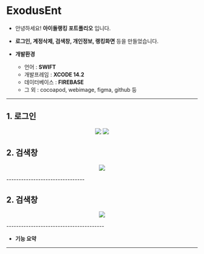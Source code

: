 # ExodusEnt

* 안녕하세요! __아이돌랭킹 포트폴리오__ 입니다.   
* __로그인, 계정삭제, 검색창, 개인정보, 랭킹화면__ 등을 만들었습니다. 
* __개발환경__
   
  * 언어 : __SWIFT__
  * 개발프레임 : __XCODE 14.2__
  * 데이터베이스 : __FIREBASE__
  * 그 외 : cocoapod, webimage, figma, github 등
--------------------------------

 ## 1. 로그인


<p align="center" />
    <img src="https://user-images.githubusercontent.com/76840242/210713216-7152f2e8-9b42-4e69-974f-5a244a1f6b91.gif"/>
     <img src="https://user-images.githubusercontent.com/76840242/210714254-9d945606-bb88-499a-9453-1776c8b46be0.gif"/>
</p> 

 ## 2. 검색창


<p align="center" />
    <img src="https://user-images.githubusercontent.com/76840242/210714254-9d945606-bb88-499a-9453-1776c8b46be0.gif"/>
</p> 
--------------------------------

 ## 2. 검색창


<p align="center" />
    <img src="https://user-images.githubusercontent.com/76840242/210714254-9d945606-bb88-499a-9453-1776c8b46be0.gif"/>
</p> 
----------------------------------------

* __기능 요약__

-----------------------------------------

  

